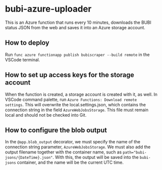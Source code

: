 # bubi-azure-uploader

This is an Azure function that runs every 10 minutes, downloads the BUBI status JSON from the web and saves it into an Azure storage account.

## How to deploy
Run `func azure functionapp publish bubiscraper --build remote` in the VSCode terminal.

## How to set up access keys for the storage account
When the function is created, a storage account is created with it, as well. In VSCode command palette, run `Azure Functions: Download remote settings`. This will overwrite the local.settings.json, which contains the connection string in the field `AzureWebJobsStorage`. This file must remain local and should not be checked into Git.

## How to configure the blob output
In the `@app.blob_output` decorator, we must specify the name of the connection string parameter, `AzureWebJobsStorage`. We must also add the output filename together with the container name, such as `path="bubi-jsons/{DateTime}.json"`. With this, the output will be saved into the `bubi-jsons` container, and the name will be the current UTC time.
